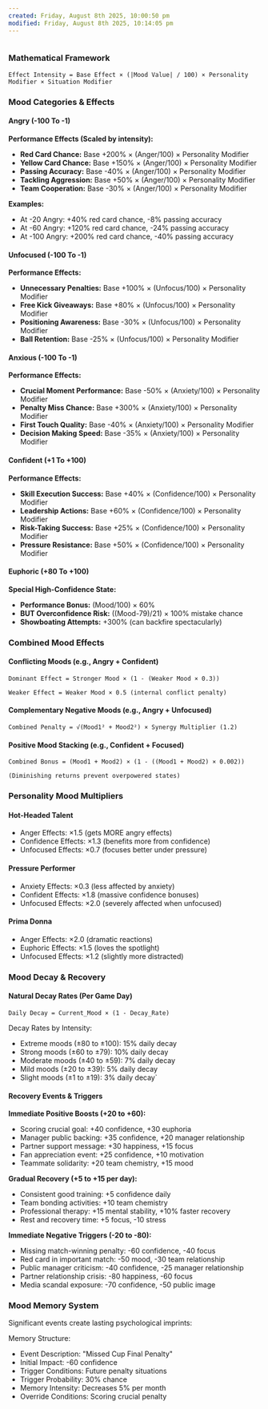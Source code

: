 ```yaml
---
created: Friday, August 8th 2025, 10:00:50 pm
modified: Friday, August 8th 2025, 10:14:05 pm
---
```

```table-of-contents
```

### **Mathematical Framework**

```
Effect Intensity = Base Effect × (|Mood Value| / 100) × Personality Modifier × Situation Modifier
```

### **Mood Categories & Effects**

#### **Angry (-100 To -1)**

**Performance Effects (Scaled by intensity):**

- **Red Card Chance:** Base +200% × (Anger/100) × Personality Modifier
- **Yellow Card Chance:** Base +150% × (Anger/100) × Personality Modifier
- **Passing Accuracy:** Base -40% × (Anger/100) × Personality Modifier
- **Tackling Aggression:** Base +50% × (Anger/100) × Personality Modifier
- **Team Cooperation:** Base -30% × (Anger/100) × Personality Modifier

**Examples:**

- At -20 Angry: +40% red card chance, -8% passing accuracy
- At -60 Angry: +120% red card chance, -24% passing accuracy
- At -100 Angry: +200% red card chance, -40% passing accuracy

#### **Unfocused (-100 To -1)**

**Performance Effects:**

- **Unnecessary Penalties:** Base +100% × (Unfocus/100) × Personality Modifier
- **Free Kick Giveaways:** Base +80% × (Unfocus/100) × Personality Modifier
- **Positioning Awareness:** Base -30% × (Unfocus/100) × Personality Modifier
- **Ball Retention:** Base -25% × (Unfocus/100) × Personality Modifier

#### **Anxious (-100 To -1)**

**Performance Effects:**

- **Crucial Moment Performance:** Base -50% × (Anxiety/100) × Personality Modifier
- **Penalty Miss Chance:** Base +300% × (Anxiety/100) × Personality Modifier
- **First Touch Quality:** Base -40% × (Anxiety/100) × Personality Modifier
- **Decision Making Speed:** Base -35% × (Anxiety/100) × Personality Modifier

#### **Confident (+1 To +100)**

**Performance Effects:**

- **Skill Execution Success:** Base +40% × (Confidence/100) × Personality Modifier
- **Leadership Actions:** Base +60% × (Confidence/100) × Personality Modifier
- **Risk-Taking Success:** Base +25% × (Confidence/100) × Personality Modifier
- **Pressure Resistance:** Base +50% × (Confidence/100) × Personality Modifier

#### **Euphoric (+80 To +100)**

**Special High-Confidence State:**

- **Performance Bonus:** (Mood/100) × 60%
- **BUT Overconfidence Risk:** ((Mood-79)/21) × 100% mistake chance
- **Showboating Attempts:** +300% (can backfire spectacularly)

### **Combined Mood Effects**

#### **Conflicting Moods (e.g., Angry + Confident)**

```
Dominant Effect = Stronger Mood × (1 - (Weaker Mood × 0.3))

Weaker Effect = Weaker Mood × 0.5 (internal conflict penalty)
```

#### **Complementary Negative Moods (e.g., Angry + Unfocused)**

```
Combined Penalty = √(Mood1² + Mood2²) × Synergy Multiplier (1.2)
```

#### **Positive Mood Stacking (e.g., Confident + Focused)**

```
Combined Bonus = (Mood1 + Mood2) × (1 - ((Mood1 + Mood2) × 0.002))

(Diminishing returns prevent overpowered states)
```

### **Personality Mood Multipliers**

#### **Hot-Headed Talent**

- Anger Effects: ×1.5 (gets MORE angry effects)
- Confidence Effects: ×1.3 (benefits more from confidence)
- Unfocused Effects: ×0.7 (focuses better under pressure)

#### **Pressure Performer**

- Anxiety Effects: ×0.3 (less affected by anxiety)
- Confident Effects: ×1.8 (massive confidence bonuses)
- Unfocused Effects: ×2.0 (severely affected when unfocused)

#### **Prima Donna**

- Anger Effects: ×2.0 (dramatic reactions)
- Euphoric Effects: ×1.5 (loves the spotlight)
- Unfocused Effects: ×1.2 (slightly more distracted)

### **Mood Decay & Recovery**

#### **Natural Decay Rates (Per Game Day)**

```
Daily Decay = Current_Mood × (1 - Decay_Rate)
```

Decay Rates by Intensity:

- Extreme moods (±80 to ±100): 15% daily decay
- Strong moods (±60 to ±79): 10% daily decay
- Moderate moods (±40 to ±59): 7% daily decay
- Mild moods (±20 to ±39): 5% daily decay
- Slight moods (±1 to ±19): 3% daily decay`

#### **Recovery Events & Triggers**

**Immediate Positive Boosts (+20 to +60):**

- Scoring crucial goal: +40 confidence, +30 euphoria
- Manager public backing: +35 confidence, +20 manager relationship
- Partner support message: +30 happiness, +15 focus
- Fan appreciation event: +25 confidence, +10 motivation
- Teammate solidarity: +20 team chemistry, +15 mood

**Gradual Recovery (+5 to +15 per day):**

- Consistent good training: +5 confidence daily
- Team bonding activities: +10 team chemistry
- Professional therapy: +15 mental stability, +10% faster recovery
- Rest and recovery time: +5 focus, -10 stress

**Immediate Negative Triggers (-20 to -80):**

- Missing match-winning penalty: -60 confidence, -40 focus
- Red card in important match: -50 mood, -30 team relationship
- Public manager criticism: -40 confidence, -25 manager relationship
- Partner relationship crisis: -80 happiness, -60 focus
- Media scandal exposure: -70 confidence, -50 public image

### **Mood Memory System**

Significant events create lasting psychological imprints:

Memory Structure:

- Event Description: "Missed Cup Final Penalty"
- Initial Impact: -60 confidence
- Trigger Conditions: Future penalty situations
- Trigger Probability: 30% chance
- Memory Intensity: Decreases 5% per month
- Override Conditions: Scoring crucial penalty
